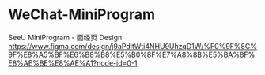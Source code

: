 # WeChat-MiniProgram

SeeU MiniProgram - 面经页
Design: https://www.figma.com/design/j9aPdltWti4NHU9UhzqD1W/%F0%9F%8C%9F%E8%A5%BF%E6%B8%B8%E5%B0%8F%E7%A8%8B%E5%BA%8F%E8%AE%BE%E8%AE%A1?node-id=0-1
